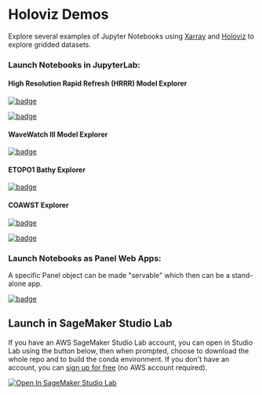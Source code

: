 # Holoviz Demos
Explore several examples of Jupyter Notebooks using [Xarray](xarray.pydata.org) and [Holoviz](holoviz.org) to explore gridded datasets. 

### Launch Notebooks in JupyterLab: 

#### High Resolution Rapid Refresh (HRRR) Model Explorer
[![badge](https://img.shields.io/static/v1.svg?logo=Jupyter&label=Pangeo+Binder&message=AWS+us-west-2&color=green)](https://aws-uswest2-binder.pangeo.io/v2/gh/reproducible-notebooks/Holoviz-Demos/binder?urlpath=git-pull?repo=https://github.com/reproducible-notebooks/Holoviz-Demos%26amp%3Bbranch=master%26amp%3Burlpath=lab/tree/Holoviz-Demos/HRRR-Explorer.ipynb%3Fautodecode)

[![badge](https://img.shields.io/static/v1.svg?logo=Jupyter&label=Binder&message=GCS&color=green)](https://mybinder.org/v2/gh/reproducible-notebooks/Holoviz-Demos/binder?urlpath=git-pull?repo=https://github.com/reproducible-notebooks/Holoviz-Demos%26amp%3Bbranch=master%26amp%3Burlpath=lab/tree/Holoviz-Demos/HRRR-Explorer.ipynb%3Fautodecode)

#### WaveWatch III Model Explorer
[![badge](https://img.shields.io/static/v1.svg?logo=Jupyter&label=Pangeo+Binder&message=AWS+us-west-2&color=green)](https://aws-uswest2-binder.pangeo.io/v2/gh/reproducible-notebooks/Holoviz-Demos/binder?urlpath=git-pull?repo=https://github.com/reproducible-notebooks/Holoviz-Demos%26amp%3Bbranch=master%26amp%3Burlpath=lab/tree/Holoviz-Demos/WaveWatch3-Explorer.ipynb%3Fautodecode)

#### ETOPO1 Bathy Explorer
[![badge](https://img.shields.io/static/v1.svg?logo=Jupyter&label=Pangeo+Binder&message=AWS+us-west-2&color=green)](https://aws-uswest2-binder.pangeo.io/v2/gh/reproducible-notebooks/Holoviz-Demos/binder?urlpath=git-pull?repo=https://github.com/reproducible-notebooks/Holoviz-Demos%26amp%3Bbranch=master%26amp%3Burlpath=lab/tree/Holoviz-Demos/ETOPO1-Explorer.ipynb%3Fautodecode)

#### COAWST Explorer 
[![badge](https://img.shields.io/static/v1.svg?logo=Jupyter&label=Pangeo+Binder&message=AWS+us-west-2&color=green)](https://aws-uswest2-binder.pangeo.io/v2/gh/reproducible-notebooks/Holoviz-Demos/binder?urlpath=git-pull?repo=https://github.com/reproducible-notebooks/Holoviz-Demos%26amp%3Bbranch=master%26amp%3Burlpath=lab/tree/Holoviz-Demos/COAWST-Explorer.ipynb%3Fautodecode)

[![badge](https://img.shields.io/static/v1.svg?logo=Jupyter&label=Binder&message=GCS&color=green)](https://mybinder.org/v2/gh/reproducible-notebooks/Holoviz-Demos/binder?urlpath=git-pull?repo=https://github.com/reproducible-notebooks/Holoviz-Demos%26amp%3Bbranch=master%26amp%3Burlpath=lab/tree/Holoviz-Demos/COAWST-Explorer.ipynb%3Fautodecode)

### Launch Notebooks as Panel Web Apps: 

A specific Panel object can be made "servable" which then can be a stand-alone app.   

[![badge](https://img.shields.io/static/v1.svg?logo=Jupyter&label=Binder&message=GCS&color=green)](https://mybinder.org/v2/gh/reproducible-notebooks/Holoviz-Demos/master?urlpath=panel)

## Launch in SageMaker Studio Lab
If you have an AWS SageMaker Studio Lab account, you can open in Studio Lab using the button below, then when prompted, choose to download the whole repo and to build the conda environment.   If you don't have an account, you can [sign up for free](https://studiolab.sagemaker.aws) (no AWS account required).

[![Open In SageMaker Studio Lab](https://studiolab.sagemaker.aws/studiolab.svg)](https://studiolab.sagemaker.aws/import/github/https://github.com/reproducible-notebooks/Holoviz-Demos/blob/master/COAWST-Explorer.ipynb)

